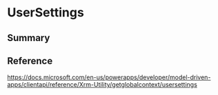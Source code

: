 # UserSettings

## Summary



## Reference

 https://docs.microsoft.com/en-us/powerapps/developer/model-driven-apps/clientapi/reference/Xrm-Utility/getglobalcontext/usersettings 